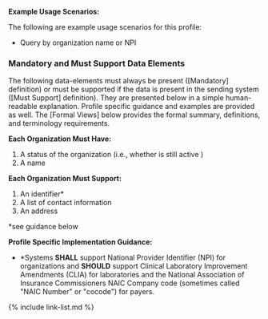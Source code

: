 
**Example Usage Scenarios:**

The following are example usage scenarios for this profile:

-   Query by organization name or NPI


### Mandatory and Must Support Data Elements


The following data-elements must always be present ([Mandatory] definition) or must be supported if the data is present in the sending system ([Must Support] definition). They are presented below in a simple human-readable explanation.  Profile specific guidance and examples are provided as well.  The [Formal Views] below provides the  formal summary, definitions, and  terminology requirements.  

**Each Organization Must Have:**

1.  A status of the organization (i.e., whether is still active )
1.  A name


**Each Organization Must Support:**

1.  An identifier*
1.  A list of contact information
1.  An address

*see guidance below

**Profile Specific Implementation Guidance:**

- \*Systems **SHALL** support National Provider Identifier (NPI) for organizations
  and **SHOULD** support Clinical Laboratory Improvement Amendments (CLIA) for laboratories and the National Association of Insurance Commissioners NAIC Company code (sometimes called "NAIC Number" or "cocode") for payers.

{% include link-list.md %}
